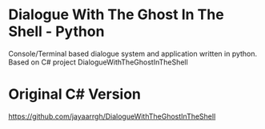 # Dialogue With The Ghost In The Shell - Python
Console/Terminal based dialogue system and application written in python. Based on C# project DialogueWithTheGhostInTheShell

# Original C# Version
https://github.com/jayaarrgh/DialogueWithTheGhostInTheShell
